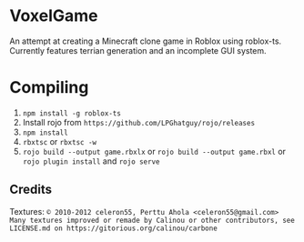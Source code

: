 # VoxelGame

An attempt at creating a Minecraft clone game in Roblox using roblox-ts. Currently features terrian generation and an incomplete GUI system.

# Compiling
1. `npm install -g roblox-ts`
2. Install rojo from `https://github.com/LPGhatguy/rojo/releases`
3. `npm install`
4. `rbxtsc` or `rbxtsc -w`
5. `rojo build --output game.rbxlx` or `rojo build --output game.rbxl` or `rojo plugin install` and `rojo serve`

## Credits
Textures:
`© 2010-2012 celeron55, Perttu Ahola <celeron55@gmail.com> Many textures improved or remade by Calinou or other contributors, see LICENSE.md on https://gitorious.org/calinou/carbone`
